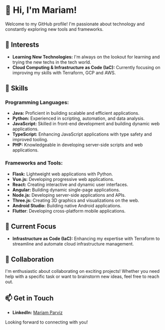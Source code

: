 # 👋 Hi, I'm Mariam!

Welcome to my GitHub profile! I'm passionate about technology and constantly exploring new tools and frameworks.

## 👀 Interests

- **Learning New Technologies:** I'm always on the lookout for learning and trying the new techs in the tech world.
- **Cloud Computing & Infrastructure as Code (IaC):** Currently focusing on improving my skills with Terraform, GCP and AWS.

## 🔧 Skills

### Programming Languages:
- **Java:** Proficient in building scalable and efficient applications.
- **Python:** Experienced in scripting, automation, and data analysis.
- **JavaScript:** Skilled in front-end development and building dynamic web applications.
- **TypeScript:** Enhancing JavaScript applications with type safety and improved tooling.
- **PHP:** Knowledgeable in developing server-side scripts and web applications.

### Frameworks and Tools:
- **Flask:** Lightweight web applications with Python.
- **Vue.js:** Developing progressive web applications.
- **React:** Creating interactive and dynamic user interfaces.
- **Angular:** Building dynamic single-page applications.
- **Node.js:** Developing server-side applications and APIs.
- **Three.js:** Creating 3D graphics and visualizations on the web.
- **Android Studio:** Building native Android applications.
- **Flutter**: Developing cross-platform mobile applications.

## 🌱 Current Focus

- **Infrastructure as Code (IaC):** Enhancing my expertise with Terraform to streamline and automate cloud infrastructure management.

## 💞️ Collaboration

I'm enthusiastic about collaborating on exciting projects! Whether you need help with a specific task or want to brainstorm new ideas, feel free to reach out.

## 📫 Get in Touch

- **LinkedIn:** [Mariam Parviz](https://www.linkedin.com/in/mariam-parviz)

Looking forward to connecting with you!
